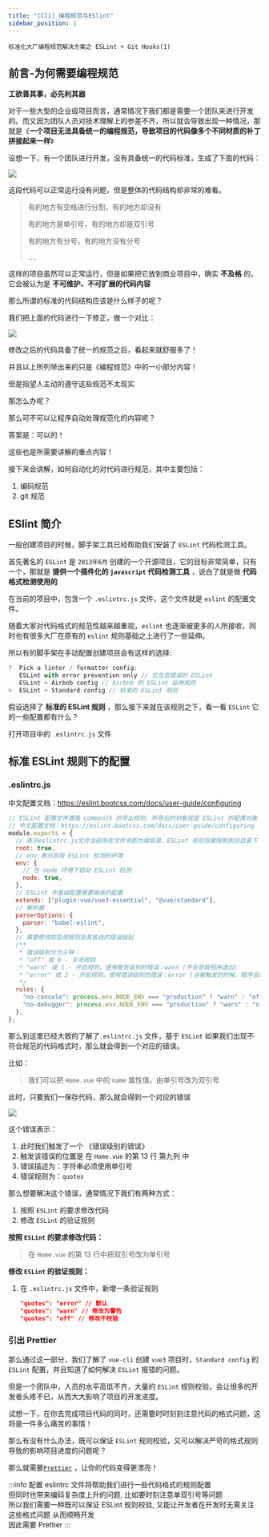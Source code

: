 ```yaml
---
title: "[Cli] 编程规范与ESlint"
sidebar_position: 1
---
```


`标准化大厂编程规范解决方案之 ESLint + Git Hooks(1)`

<!--truncate-->

## 前言-为何需要编程规范

**工欲善其事，必先利其器**

对于一些大型的企业级项目而言，通常情况下我们都是需要一个团队来进行开发的。而又因为团队人员对技术理解上的参差不齐，所以就会导致出现一种情况，那就是《**一个项目无法具备统一的编程规范，导致项目的代码像多个不同材质的补丁拼接起来一样**》

设想一下，有一个团队进行开发，没有具备统一的代码标准，生成了下面的代码：

![](assets/image-20210903190021029.png)

这段代码可以正常运行没有问题，但是整体的代码结构却非常的难看。

> 有的地方有空格进行分割，有的地方却没有
>
> 有的地方是单引号，有的地方却是双引号
>
> 有的地方有分号，有的地方没有分号
>
> ....

这样的项目虽然可以正常运行，但是如果把它放到商业项目中，确实 **不及格** 的，它会被认为是 **不可维护、不可扩展的代码内容**

那么所谓的标准的代码结构应该是什么样子的呢？

我们把上面的代码进行一下修正，做一个对比：

![](assets/image-20210903193913261.png)

修改之后的代码具备了统一的规范之后，看起来就舒服多了！

并且以上所列举出来的只是《编程规范》中的一小部分内容！

但是指望人主动的遵守这些规范不太现实

那怎么办呢？

那么可不可以让程序自动处理规范化的内容呢？

答案是：可以的！

这些也是所需要讲解的重点内容！

接下来会讲解，如何自动化的对代码进行规范，其中主要包括：

1. 编码规范
2. git 规范

## ESlint 简介

一般创建项目的时候，脚手架工具已经帮助我们安装了 `ESLint` 代码检测工具。

首先著名的 `ESLint` 是 `2013年6月` 创建的一个开源项目，它的目标非常简单，只有一个，那就是 **提供一个插件化的 `javascript` 代码检测工具** ，说白了就是做 **代码格式检测使用的**

在当前的项目中，包含一个 `.eslintrc.js` 文件，这个文件就是 `eslint` 的配置文件。

随着大家对代码格式的规范性越来越重视，`eslint` 也逐渐被更多的人所接收，同时也有很多大厂在原有的 `eslint` 规则基础之上进行了一些延伸。

所以有的脚手架在手动配置创建项目会有这样的选择:

```js
?  Pick a linter / formatter config:
   ESLint with error prevention only // 仅包含错误的 ESLint
   ESLint + Airbnb config // Airbnb 的 ESLint 延伸规则
>  ESLint + Standard config // 标准的 ESLint 规则
```

假设选择了 **标准的 ESLint 规则** ，那么接下来就在该规则之下，看一看 `ESLint` 它的一些配置都有什么？

打开项目中的 `.eslintrc.js` 文件

## 标准 ESLint 规则下的配置

### .eslintrc.js

中文配置文档：https://eslint.bootcss.com/docs/user-guide/configuring

```js title="eslintrc.js文件"
// ESLint 配置文件遵循 commonJS 的导出规则，所导出的对象就是 ESLint 的配置对象
// 中文配置文档：https://eslint.bootcss.com/docs/user-guide/configuring
module.exports = {
  // 表示eslintrc.js文件当前所在文件夹即为根目录，ESLint 规则将被限制到该目录下
  root: true,
  // env 表示启用 ESLint 检测的环境
  env: {
    // 在 node 环境下启动 ESLint 检测
    node: true,
  },
  // ESLint 中基础配置需要继承的配置
  extends: ["plugin:vue/vue3-essential", "@vue/standard"],
  // 解析器
  parserOptions: {
    parser: "babel-eslint",
  },
  // 需要修改的启用规则及其各自的错误级别
  /**
   * 错误级别分为三种：
   * "off" 或 0 - 关闭规则
   * "warn" 或 1 - 开启规则，使用警告级别的错误：warn (不会导致程序退出)
   * "error" 或 2 - 开启规则，使用错误级别的错误：error (当被触发的时候，程序会退出)
   */
  rules: {
    "no-console": process.env.NODE_ENV === "production" ? "warn" : "off",
    "no-debugger": process.env.NODE_ENV === "production" ? "warn" : "off",
  },
};
```

那么到这里已经大致的了解了`.eslintrc.js` 文件，基于 `ESLint` 如果我们出现不符合规范的代码格式时，那么就会得到一个对应的错误。

比如：

> 我们可以把 `Home.vue` 中的 `name` 属性值，由单引号改为双引号

此时，只要我们一保存代码，那么就会得到一个对应的错误

![](assets/image-20210904185336318.png)

这个错误表示：

1. 此时我们触发了一个 《错误级别的错误》
2. 触发该错误的位置是 在 `Home.vue` 的第 13 行 第九列 中
3. 错误描述为：字符串必须使用单引号
4. 错误规则为：`quotes`

那么想要解决这个错误，通常情况下我们有两种方式：

1. 按照 `ESLint` 的要求修改代码
2. 修改 `ESLint` 的验证规则

**按照 `ESLint` 的要求修改代码：**

> 在 `Home.vue` 的第 13 行中把双引号改为单引号

**修改 `ESLint` 的验证规则：**

1. 在 `.eslintrc.js` 文件中，新增一条验证规则

   ```json
   "quotes": "error" // 默认
   "quotes": "warn" // 修改为警告
   "quotes": "off" // 修改不校验
   ```

### 引出 Prettier

那么通过这一部分，我们了解了 `vue-cli` 创建 `vue3` 项目时，`Standard config` 的 `ESLint` 配置，并且知道了如何解决 `ESLint` 报错的问题。

但是一个团队中，人员的水平高低不齐，大量的 `ESLint` 规则校验，会让很多的开发者头疼不已，从而大大影响了项目的开发进度。

试想一下，在你去完成项目代码的同时，还需要时时刻刻注意代码的格式问题，这将是一件多么痛苦的事情！

那么有没有什么办法，既可以保证 `ESLint` 规则校验，又可以解决严苛的格式规则导致的影响项目进度的问题呢？

那么就需要[`Prettier`](./prettier.md) ，让你的代码变得更漂亮！

:::info
配置 eslintrc 文件将帮助我们进行一些代码格式的规则配置  
但同时也带来编码复杂度上升的问题, 比如要时刻注意单双引号等问题  
所以我们需要一种既可以保证 ESLint 规则校验, 又能让开发者在开发时无需关注这些格式问题
从而顺畅开发  
因此需要 Prettier
:::
